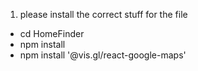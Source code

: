 1. please install the correct stuff for the file
 - cd HomeFinder
 - npm install
 - npm install '@vis.gl/react-google-maps'